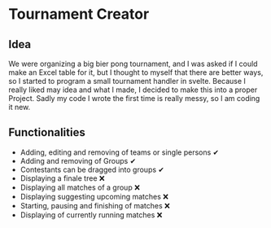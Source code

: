 # Tournament Creator

## Idea

We were organizing a big bier pong tournament, and I was asked if I could make an Excel
table for it, but I thought to myself that there are better ways, so I started to program
a small tournament handler in svelte. Because I really liked may idea and what I made, I
decided to make this into a proper Project. Sadly my code I wrote the first time is
really messy, so I am coding it new.

## Functionalities
- Adding, editing and removing of teams or single persons ✔
- Adding and removing of Groups ✔
- Contestants can be dragged into groups ✔
- Displaying a finale tree ❌
- Displaying all matches of a group ❌
- Displaying suggesting upcoming matches ❌
- Starting, pausing and finishing of matches ❌
- Displaying of currently running matches ❌